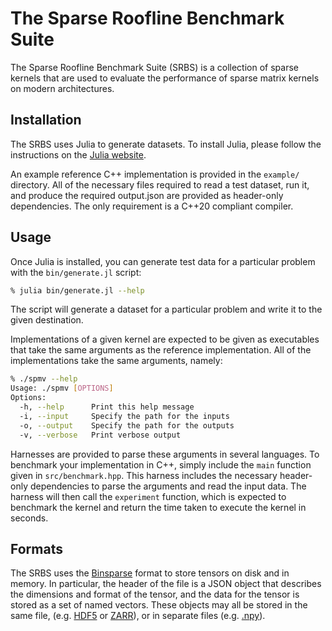 # The Sparse Roofline Benchmark Suite

The Sparse Roofline Benchmark Suite (SRBS) is a collection of sparse kernels
that are used to evaluate the performance of sparse matrix kernels on modern
architectures.

## Installation

The SRBS uses Julia to generate datasets. To install Julia, please follow
the instructions on the [Julia website](https://julialang.org/downloads/).

An example reference C++ implementation is provided in the `example/` directory.
All of the necessary files required to read a test dataset, run it, and produce
the required output.json are provided as header-only dependencies. The only
requirement is a C++20 compliant compiler.

## Usage

Once Julia is installed, you can generate test data for a particular problem
with the `bin/generate.jl` script:

```bash
% julia bin/generate.jl --help
```

The script will generate a dataset for a particular problem and write it to
the given destination.

Implementations of a given kernel are expected to be given as executables that
take the same arguments as the reference implementation. All of the
implementations take the same arguments, namely:

```bash
% ./spmv --help
Usage: ./spmv [OPTIONS]
Options:
  -h, --help      Print this help message
  -i, --input     Specify the path for the inputs
  -o, --output    Specify the path for the outputs
  -v, --verbose   Print verbose output
```

Harnesses are provided to parse these arguments in several languages. To
benchmark your implementation in C++, simply include the `main` function given
in `src/benchmark.hpp`. This harness includes the necessary header-only
dependencies to parse the arguments and read the input data. The harness will
then call the `experiment` function, which is expected to benchmark the kernel
and return the time taken to execute the kernel in seconds.

## Formats

The SRBS uses the
[Binsparse](https://github.com/GraphBLAS/binsparse-specification) format to
store tensors on disk and in memory. In particular, the header of the file is a
JSON object that describes the dimensions and format of the tensor, and the data
for the tensor is stored as a set of named vectors. These objects may all be
stored in the same file, (e.g. [HDF5]() or [ZARR]()), or in separate files (e.g.
[.npy]()).
